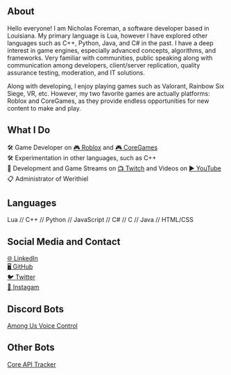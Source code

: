 ## About
Hello everyone! I am Nicholas Foreman, a software developer based in Louisiana. My primary language is Lua, however I have explored other languages such as C++, Python, Java, and C# in the past. I have a deep interest in game engines, especially advanced concepts, algorithms, and frameworks. Very familiar with communities, public speaking along with communication among developers, client/server replication, quality assurance testing, moderation, and IT solutions.


Along with developing, I enjoy playing games such as Valorant, Rainbow Six Siege, VR, etc. However, my two favorite games are actually platforms: Roblox and CoreGames, as they provide endless opportunities for new content to make and play.


## What I Do
🛠️ Game Developer on [🎮 Roblox](https://www.roblox.com/users/9221415/profile) and [🎮 CoreGames](https://www.coregames.com/user/f9df3457225741c89209f6d484d0eba8)  
🛠️ Experimentation in other languages, such as C++  
🎥 Development and Game Streams on [📺 Twitch](https://twitch.tv/nicholas_foreman) and Videos on [▶️ YouTube](https://youtube.com/channel/UCBB61e0tBEiu1Qyfw3fkWng)  
📋 Administrator of Werithiel  

## Languages
Lua // C++ // Python // JavaScript // C# // C // Java // HTML/CSS

## Social Media and Contact
[🌐 LinkedIn](https://linkedin.com/in/nicholas-foreman)  
[🖥️ GitHub](https://github.com/nicholasforeman)  
[🐦 Twitter](https://twitter.com/nickwforeman)  
[📱 Instagam](https://instagram.com/nicholas_w_foreman/)

## Discord Bots
[Among Us Voice Control](http://nicholasforeman.me/among-us-voice-control/)

## Other Bots
[Core API Tracker](https://github.com/nicholasforeman/core-api-tracker)
